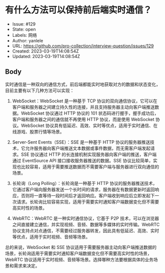 # 有什么方法可以保持前后端实时通信？

- Issue: #129
- State: open
- Labels: 网络
- Author: yanlele
- URL: https://github.com/pro-collection/interview-question/issues/129
- Created: 2023-03-19T14:08:54Z
- Updated: 2023-03-19T14:08:54Z

## Body

实时通信是一种双向的通信方式，前后端都能实时地获取对方的数据和状态变化，目前主要有以下几种方法可以实现：

1. WebSocket：WebSocket 是一种基于 TCP 协议的双向通信协议，它可以在客户端和服务器之间建立持久性的连接，并且支持服务器主动向客户端推送数据。WebSocket 协议通过 HTTP 协议的 101 状态码进行握手，握手成功后，客户端和服务器之间的通信就不再使用 HTTP 协议，而是使用 WebSocket 协议。WebSocket 协议具有低延迟、高效、实时等优点，适用于实时通信、在线游戏、股票行情等场景。

2. Server-Sent Events（SSE）：SSE 是一种基于 HTTP 协议的服务器推送技术，它允许服务器向客户端推送文本数据或事件数据，而无需客户端发起请求。SSE 协议通过 HTTP 的长连接机制实现服务器向客户端的推送，客户端通过 EventSource API 接口接收服务器推送的数据。SSE 协议比较简单，实现也比较容易，适用于需要推送数据而不需要客户端与服务器进行双向通信的场景。

3. 长轮询（Long Polling）：长轮询是一种基于 HTTP 协议的服务器推送技术，它通过客户端向服务器发送一个长时间的请求，服务器在有数据更新时返回响应，否则将一直等待一段时间后才返回响应。客户端收到响应后立即发起下一次请求。长轮询比较容易实现，适用于需要实时通知客户端数据变化但不需要高实时性的场景。

4. WebRTC：WebRTC 是一种实时通信协议，它基于 P2P 技术，可以在浏览器之间直接建立通信，并实现视频、音频、数据等多媒体的实时传输。WebRTC 协议支持点对点通信，不需要经过服务器转发，因此具有低延迟、高效、实时等优点，适用于实时视频、音频等场景。

总的来说，WebSocket 和 SSE 协议适用于需要服务器主动向客户端推送数据的场景，长轮询适用于需要实时通知客户端数据变化但不需要高实时性的场景，WebRTC 协议适用于实时视频、音频等场景。选择哪种方法要根据具体的业务场景和需求来决定。
